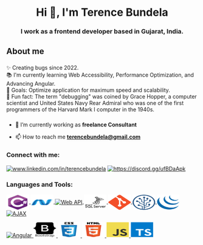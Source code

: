 <h1 align="center">Hi 👋, I'm Terence Bundela</h1>
<h3 align="center">I work as a frontend developer based in Gujarat, India.</h3>

<h2 align="left">About me</h2>

###

<p align="left">✨ Creating bugs since 2022.<br>📚 I'm currently learning Web Accessibility, Performance Optimization, and Advancing Angular.<br>🎯 Goals: Optimize application for maximum speed and scalability.<br>🎲 Fun fact: The term "debugging" was coined by Grace Hopper, a computer scientist and United States Navy Rear Admiral who was one of the first programmers of the Harvard Mark I computer in the 1940s.</p>

###

- 🔭 I’m currently working as **freelance Consultant**

- 📫 How to reach me **terencebundela@gmail.com**

<h3 align="left">Connect with me:</h3>
<p align="left">
<a href="https://linkedin.com/in/www.linkedin.com/in/terencebundela" target="blank"><img align="center" src="https://raw.githubusercontent.com/rahuldkjain/github-profile-readme-generator/master/src/images/icons/Social/linked-in-alt.svg" alt="www.linkedin.com/in/terencebundela" height="30" width="40" /></a>
<a href="https://discord.gg/https://discord.gg/ufBDaApk" target="blank"><img align="center" src="https://raw.githubusercontent.com/rahuldkjain/github-profile-readme-generator/master/src/images/icons/Social/discord.svg" alt="https://discord.gg/ufBDaApk" height="30" width="40" /></a>
</p>

<h3 align="left">Languages and Tools:</h3>

<p align="left">
  <!-- C# -->
  <a href="https://docs.microsoft.com/en-us/dotnet/csharp/" target="_blank">
    <img align="center" src="https://raw.githubusercontent.com/devicons/devicon/master/icons/csharp/csharp-original.svg" alt="C#" height="40" width="60" />
  </a>
  <!-- .NET -->
  <a href="https://dotnet.microsoft.com/" target="_blank">
    <img align="center" src="https://raw.githubusercontent.com/devicons/devicon/master/icons/dot-net/dot-net-original.svg" alt=".NET" height="40" width="60" />
  </a>
  <!-- Web API -->
  <a href="https://dotnet.microsoft.com/apps/aspnet/apis" target="_blank">
    <img align="center" src="https://raw.githubusercontent.com/devicons/devicon/master/icons/aspnetcore/aspnetcore-original.svg" alt="Web API" height="40" width="60" />
  </a>
  <!-- SQL -->
  <a href="https://www.microsoft.com/en-us/sql-server" target="_blank">
    <img align="center" src="https://raw.githubusercontent.com/devicons/devicon/master/icons/microsoftsqlserver/microsoftsqlserver-plain-wordmark.svg" alt="SQL" height="40" width="60" />
  </a>
  <!-- Git -->
  <a href="https://git-scm.com/" target="_blank">
    <img align="center" src="https://raw.githubusercontent.com/devicons/devicon/master/icons/git/git-original.svg" alt="Git" height="40" width="60" />
  </a>
  <!-- Sourcetree -->
  <a href="https://www.sourcetreeapp.com/" target="_blank">
    <img align="center" src="https://raw.githubusercontent.com/devicons/devicon/master/icons/sourcetree/sourcetree-original.svg" alt="Sourcetree" height="40" width="60" />
  </a>
  <!-- jQuery -->
  <a href="https://jquery.com/" target="_blank">
    <img align="center" src="https://raw.githubusercontent.com/devicons/devicon/master/icons/jquery/jquery-original.svg" alt="jQuery" height="40" width="60" />
  </a>
  <!-- AJAX -->
  <a href="https://developer.mozilla.org/en-US/docs/Web/Guide/AJAX" target="_blank">
    <img align="center" src="https://raw.githubusercontent.com/devicons/devicon/master/icons/ajax/ajax-original.svg" alt="AJAX" height="40" width="60" />
  </a>
</p>

<p align="left">
  <!-- Angular -->
  <a href="https://angular.io" target="_blank">
    <img src="https://angular.io/assets/images/logos/angular/angular.svg" alt="Angular" height="40" width="60" />
  </a>
  <!-- Bootstrap -->
  <a href="https://getbootstrap.com" target="_blank">
    <img src="https://raw.githubusercontent.com/devicons/devicon/master/icons/bootstrap/bootstrap-plain-wordmark.svg" alt="Bootstrap" height="40" width="60" />
  </a>
  <!-- CSS3 -->
  <a href="https://www.w3schools.com/css/" target="_blank">
    <img src="https://raw.githubusercontent.com/devicons/devicon/master/icons/css3/css3-original-wordmark.svg" alt="CSS3" height="40" width="60" />
  </a>
  <!-- HTML5 -->
  <a href="https://www.w3.org/html/" target="_blank">
    <img src="https://raw.githubusercontent.com/devicons/devicon/master/icons/html5/html5-original-wordmark.svg" alt="HTML5" height="40" width="60" />
  </a>
  <!-- JavaScript -->
  <a href="https://developer.mozilla.org/en-US/docs/Web/JavaScript" target="_blank">
    <img src="https://raw.githubusercontent.com/devicons/devicon/master/icons/javascript/javascript-original.svg" alt="JavaScript" height="40" width="60" />
  </a>
  <!-- TypeScript -->
  <a href="https://www.typescriptlang.org/" target="_blank">
    <img src="https://raw.githubusercontent.com/devicons/devicon/master/icons/typescript/typescript-original.svg" alt="TypeScript" height="40" width="60" />
  </a>
</p>

